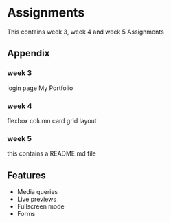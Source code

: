 
# Assignments

This contains week 3, week 4 and week 5 Assignments


## Appendix

### week 3
login page
My Portfolio

### week 4
flexbox column card
grid layout

### week 5
this contains a README.md file

## Features

- Media queries
- Live previews
- Fullscreen mode
- Forms


